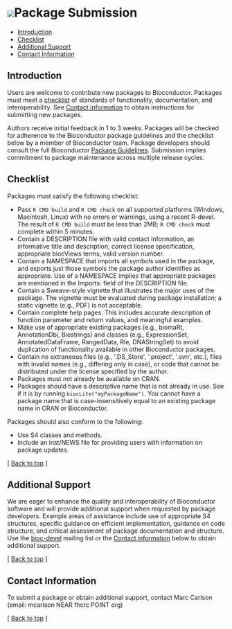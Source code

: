 ![](/images/icons/magnifier.gif)Package Submission
==================================================

* [Introduction](#introduction)
* [Checklist](#checklist)
* [Additional Support](#support)
* [Contact Information](#contact-info)

<h2 id="introduction">Introduction</h2>

Users are welcome to contribute new packages to Bioconductor. Packages
must meet a [checklist](#checklist) of standards of functionality,
documentation, and interoperability. See
[Contact information](#contact-info) to obtain instructions for
submitting new packages.

Authors receive initial feedback in 1 to 3 weeks. Packages will be checked
for adherence to the Bioconductor package guidelines and the checklist below
by a member of Bioconductor team. Package developers should consult the full
Bioconductor [Package Guidelines](/developers/package-guidelines/). Submission
implies commitment to package maintenance across multiple release cycles.

<h2 id="checklist">Checklist</h2>

Packages must satisfy the following checklist:

* Pass `R CMD build` and `R CMD check` on all supported platforms (Windows,
  Macintosh, Linux) with no errors or warnings, using a recent R-devel.
  The result of `R CMD build` must be less than 2MB; `R CMD check` must
  complete within 5 minutes.
* Contain a DESCRIPTION file with valid contact information, an informative
  title and description, correct license specification, appropriate biocViews
  terms, valid version number.
* Contain a NAMESPACE that imports all symbols used in the package, and
  exports just those symbols the package author identifies as appropriate.
  Use of a NAMESPACE implies that appropriate packages are mentioned in the
  Imports: field of the DESCRIPTION file.
* Contain a Sweave-style vignette that illustrates the major uses of the
  package. The vignette must be evaluated during package installation; a
  static vignette (e.g., PDF) is not acceptable.
* Contain complete help pages. This includes accurate description of function
  parameter and return values, and meaningful examples.
* Make use of appropriate existing packages (e.g., biomaRt, AnnotationDbi,
  Biostrings) and classes (e.g., ExpressionSet, AnnotatedDataFrame,
  RangedData, Rle, DNAStringSet) to avoid duplication of functionality
  available in other Bioconductor packages.
* Contain no extraneous files (e.g., '.DS_Store', '.project', '.svn', etc.),
  files with invalid names (e.g., differing only in case), or code that
  cannot be distributed under the license specified by the author.
* Packages must not already be available on CRAN.
* Packages should have a descriptive name that is not already in use.
  See if it is by running <code>biocLite("myPackageName")</code>. You
  cannot have a package name that is case-insensitively equal to
  an existing package name in CRAN or Bioconductor.

Packages should also conform to the following:

* Use S4 classes and methods.
* Include an inst/NEWS file for providing users with information on package
  updates.

<p class="back_to_top">[ <a href="#top">Back to top</a> ]</p>

<h2 id="support">Additional Support</h2>

We are eager to enhance the quality and interoperability of Bioconductor
software and will provide additional support when requested by package
developers. Example areas of assistance include use of appropriate S4
structures, specific guidance on efficient implementation, guidance on code
structure, and critical assessment of package documentation and structure.
Use the [bioc-devel](/help/mailing-list/) mailing list or the [Contact
information](#contact-information) below to obtain additional support.

<p class="back_to_top">[ <a href="#top">Back to top</a> ]</p>

<h2 id="contact-info">Contact Information</h2>

To submit a package or obtain additional support, contact Marc
Carlson (email: mcarlson NEAR fhcrc POINT org)


<p class="back_to_top">[ <a href="#top">Back to top</a> ]</p>
